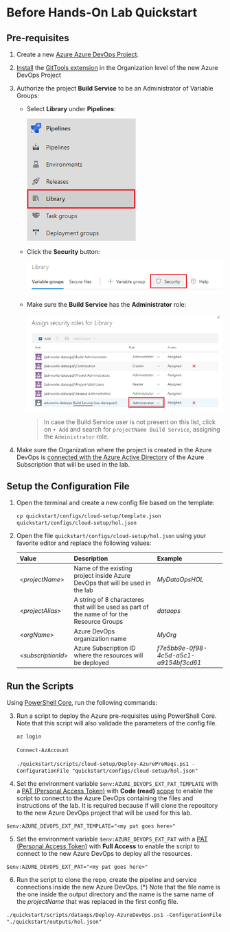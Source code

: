 # Before Hands-On Lab Quickstart

## Pre-requisites

1. Create a new [Azure Azure DevOps Project](https://docs.microsoft.com/en-us/azure/devops/organizations/projects/create-project?view=azure-devops&tabs=preview-page).

2. [Install](https://docs.microsoft.com/en-us/azure/devops/marketplace/install-extension?view=azure-devops&tabs=browser) the [GitTools extension](https://marketplace.visualstudio.com/items?itemName=gittools.gittools&targetId=0d8e54d4-e229-47bd-9dc5-9be0f116a5c0&utm_source=vstsproduct&utm_medium=ExtHubManageList) in the Organization level of the new Azure DevOps Project

3. Authorize the project **Build Service** to be an Administrator of Variable Groups:

    - Select **Library** under **Pipelines**:

        ![](docs/images/quickstart-buildservice-1.png)

    - Click the **Security** button:

        ![](docs/images/quickstart-buildservice-2.png)

    - Make sure the **Build Service** has the **Administrator** role:

        ![](docs/images/quickstart-buildservice-3.png)

        > In case the Build Service user is not present on this list, click on `+ Add` and search for `projectName Build Service`, assigning the `Administrator` role.

4. Make sure the Organization where the project is created in the Azure DevOps is [connected with the Azure Active Directory](https://docs.microsoft.com/en-us/azure/devops/organizations/accounts/connect-organization-to-azure-ad?view=azure-devops
) of the Azure Subscription that will be used in the lab.

## Setup the Configuration File

1. Open the terminal and create a new config file based on the template:

    ```
    cp quickstart/configs/cloud-setup/template.json quickstart/configs/cloud-setup/hol.json
    ```

2. Open the file `quickstart/configs/cloud-setup/hol.json` using your favorite editor and replace the following values:

    |Value|Description|Example|
    |-----|-----------|-------|
    |<_projectName_>|Name of the existing project inside Azure DevOps that will be used in the lab|_MyDataOpsHOL_|
    |<_projectAlias_>|A string of 8 characteres that will be used as part of the name of for the Resource Groups|_dataops_|
    |<_orgName_>|Azure DevOps organization name|_MyOrg_|
    |<_subscriptionId_>|Azure Subscription ID where the resources will be deployed|_f7e5bb9e-0f98-4c5d-a5c1-a9154bf3cd61_|

## Run the Scripts

Using [PowerShell Core](https://docs.microsoft.com/en-us/powershell/scripting/install/installing-powershell?view=powershell-7.1), run the following commands:

3. Run a script to deploy the Azure pre-requisites using PowerShell Core. Note that this script will also validade the parameters of the config file.

    ```
    az login

    Connect-AzAccount

    ./quickstart/scripts/cloud-setup/Deploy-AzurePreReqs.ps1 -ConfigurationFile "quickstart/configs/cloud-setup/hol.json"
    ```

5. Set the environment variable ```$env:AZURE_DEVOPS_EXT_PAT_TEMPLATE``` with a [PAT (Personal Access Token)](https://docs.microsoft.com/en-us/azure/devops/organizations/accounts/use-personal-access-tokens-to-authenticate?view=azure-devops&tabs=preview-page) with **Code (read)** [scope](https://docs.microsoft.com/en-us/azure/devops/integrate/get-started/authentication/oauth?view=azure-devops#scopes) to enable the script to connect to the Azure DevOps containing the files and instructions of the lab. It is required because if will clone the repository to the new Azure DevOps project that will be used for this lab.

```
$env:AZURE_DEVOPS_EXT_PAT_TEMPLATE="<my pat goes here>"
```

5. Set the environment variable ```$env:AZURE_DEVOPS_EXT_PAT``` with a [PAT (Personal Access Token)](https://docs.microsoft.com/en-us/azure/devops/organizations/accounts/use-personal-access-tokens-to-authenticate?view=azure-devops&tabs=preview-page) with **Full Access** to enable the script to connect to the new Azure DevOps to deploy all the resources.

```
$env:AZURE_DEVOPS_EXT_PAT="<my pat goes here>"
```

6. Run the script to clone the repo, create the pipeline and service connections inside the new Azure DevOps. (*) Note that the file name is the one inside the output directory and the name is the same name of the _projectName_ that was replaced in the first config file.

```
./quickstart/scripts/dataops/Deploy-AzureDevOps.ps1 -ConfigurationFile "./quickstart/outputs/hol.json"
```

